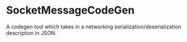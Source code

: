 # SocketMessageCodeGen
A codegen tool which takes in a networking serialization/deserialization description in JSON.
